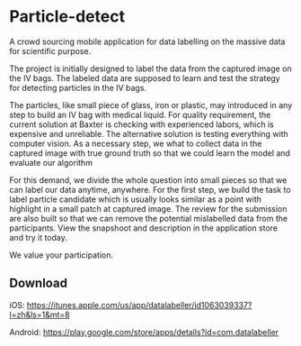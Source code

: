 # Particle-detect

A crowd sourcing mobile application for data labelling on the massive data for scientific purpose.

The project is initially designed to label the data from the captured image on the IV bags. 
The labeled data are supposed to learn and test the strategy for detecting particles in the IV bags.

The particles, like small piece of glass, iron or plastic, may introduced in any step to build an IV bag with medical liquid. 
For quality requirement, the current solution at Baxter is checking with experienced labors, which is expensive and unreliable.
The alternative solution is testing everything with computer vision. 
As a necessary step, we what to collect data in the captured image with true ground truth so that we could learn the model and evaluate our algorithm 

For this demand, we divide the whole question into small pieces so that we can label our data anytime, anywhere. 
For the first step, we build the task to label particle candidate which is usually looks similar as a point with highlight in a small patch at captured image.
The review for the submission are also built so that we can remove the potential mislabelled data from the participants. 
View the snapshoot and description in the application store and try it today.

We value your participation.

## Download
iOS: https://itunes.apple.com/us/app/datalabeller/id1063039337?l=zh&ls=1&mt=8

Android: https://play.google.com/store/apps/details?id=com.datalabeller

